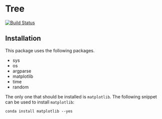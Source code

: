 # Tree

[![Build Status](https://travis-ci.com/cu-swe4s-fall-2019/trees-tlfobe.svg?branch=master)](https://travis-ci.com/cu-swe4s-fall-2019/trees-tlfobe)

## Installation

This package uses the following packages.

- sys
- os
- argparse
- matplotlib
- time
- random

The only one that should be installed is `matplotlib`. The following snippet can be used to install `matplotlib`:
```
conda install matplotlib --yes
```